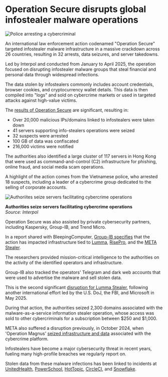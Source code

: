 # Operation Secure disrupts global infostealer malware operations

![Police arresting a cybercriminal](https://www.bleepstatic.com/content/hl-images/2022/10/28/police-arrest-hacker.jpg)

An international law enforcement action codenamed "Operation Secure" targeted infostealer malware infrastructure in a massive crackdown across 26 countries, resulting in 32 arrests, data seizures, and server takedowns.

Led by Interpol and conducted from January to April 2025, the operation focused on disrupting infostealer malware groups that steal financial and personal data through widespread infections.

The data stolen by infostealers commonly includes account credentials, browser cookies, and cryptocurrency wallet details. This data is then compiled into "logs" and sold on cybercrime markets or used in targeted attacks against high-value victims.

The [results of Operation Secure](https://www.interpol.int/News-and-Events/News/2025/20-000-malicious-IPs-and-domains-taken-down-in-INTERPOL-infostealer-crackdown) are significant, resulting in:

* Over 20,000 malicious IPs/domains linked to infostealers were taken down
* 41 servers supporting info-stealers operations were seized
* 32 suspects were arrested
* 100 GB of data was confiscated
* 216,000 victims were notified

The authorities also identified a large cluster of 117 servers in Hong Kong that were used as command-and-control (C2) infrastructure for phishing, online fraud, and social media scam operations.

A highlight of the action comes from the Vietnamese police, who arrested 18 suspects, including a leader of a cybercrime group dedicated to the selling of corporate accounts.

![Authoriites seize servers facilitating cybercrime operations](https://www.bleepstatic.com/images/news/u/1220909/2025/June/Servers%201.jpg)

**Authorities seize servers facilitating cybercrime operations**  
_Source: Interpol_

Operation Secure was also assisted by private cybersecurity partners, including Kaspersky, Group-IB, and Trend Micro.

In a report shared with BleepingComputer, [Group-IB specifies](https://www.group-ib.com/media-center/press-releases/interpol-infostealer-bust/) that the action has impacted infrastructure tied to [Lumma](https://www.bleepingcomputer.com/news/security/the-new-info-stealing-malware-operations-to-watch-out-for/), [RisePro](https://www.bleepingcomputer.com/news/security/new-info-stealer-malware-infects-software-pirates-via-fake-cracks-sites/), and the [META Stealer](https://www.bleepingcomputer.com/news/security/new-meta-information-stealer-distributed-in-malspam-campaign/).

The researchers provided mission-critical intelligence to the authorities on the activity of the identified operators and infrastructure.

Group-IB also tracked the operators' Telegram and dark web accounts that were used to advertise the malware and sell stolen data.

This is the second significant [disruption for Lumma Stealer](https://www.bleepingcomputer.com/news/security/lumma-infostealer-malware-operation-disrupted-2-300-domains-seized/), following another international effort led by the U.S. DoJ, the FBI, and Microsoft in May 2025.

During that action, the authorities seized 2,300 domains associated with the malware-as-a-service information stealer operation, whose access was sold to other cybercriminals for a subscription between $250 and $1,000.

META also suffered a disruption previously, in October 2024, when 'Operation Magnus' [seized infrastructure and data](https://www.bleepingcomputer.com/news/legal/redline-meta-infostealer-malware-operations-seized-by-police/) associated with the cybercrime platform.

Infostealers have become a major cybersecurity threat in recent years, fueling many high-profile breaches we regularly report on.

Stolen data from these malware infections has been linked to incidents at [UnitedHealth](https://www.bleepingcomputer.com/news/security/change-healthcare-hacked-using-stolen-citrix-account-with-no-mfa/), [PowerSchool](https://www.bleepingcomputer.com/news/security/powerschool-hacker-claims-they-stole-data-of-62-million-students/), [HotTopic](https://www.bleepingcomputer.com/news/security/hibp-notifies-57-million-people-of-hot-topic-data-breach/), [CircleCI](https://www.bleepingcomputer.com/news/security/circlecis-hack-caused-by-malware-stealing-engineers-2fa-backed-session/), and [Snowflake](https://www.bleepingcomputer.com/news/security/snowflake-account-hacks-linked-to-santander-ticketmaster-breaches/).